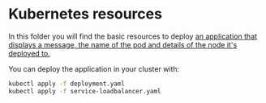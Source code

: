 # Kubernetes resources

In this folder you will find the basic resources to deploy [an application that displays a message, the name of the pod and details of the node it's deployed to.](https://github.com/paulbouwer/hello-kubernetes)

You can deploy the application in your cluster with:

```bash
kubectl apply -f deployment.yaml
kubectl apply -f service-loadbalancer.yaml
```
